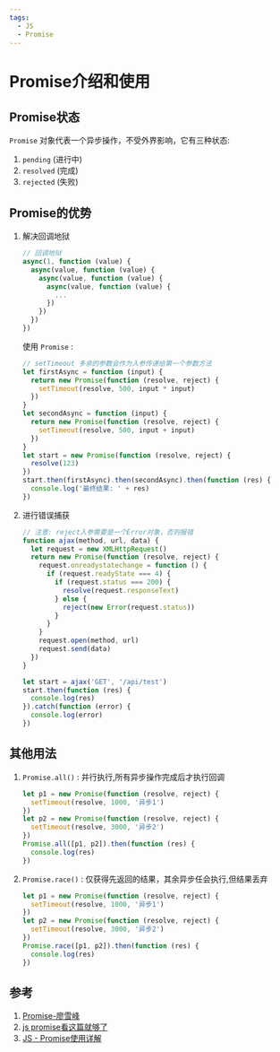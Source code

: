 ```yaml
---
tags:
  - JS
  - Promise
---
```

# Promise介绍和使用

## Promise状态
 `Promise` 对象代表一个异步操作，不受外界影响，它有三种状态:
1. `pending` (进行中)
1. `resolved` (完成)
1. `rejected` (失败)

## Promise的优势
1. 解决回调地狱

    ```js
    // 回调地狱
    async(1, function (value) {
      async(value, function (value) {
        async(value, function (value) {
          async(value, function (value) {
            ...
          })
        })
      })
    })
    ```
    使用 `Promise` :

      ```js
      // setTimeout 多余的参数会作为入参传递给第一个参数方法
      let firstAsync = function (input) {
        return new Promise(function (resolve, reject) {
          setTimeout(resolve, 500, input * input)
        })
      }
      let secondAsync = function (input) {
        return new Promise(function (resolve, reject) {
          setTimeout(resolve, 500, input + input)
        })
      }
      let start = new Promise(function (resolve, reject) {
        resolve(123)
      })
      start.then(firstAsync).then(secondAsync).then(function (res) {
        console.log('最终结果: ' + res)
      })
      ```

1. 进行错误捕获

    ```js
    // 注意: reject入参需要是一个Error对象，否则报错
    function ajax(method, url, data) {
      let request = new XMLHttpRequest()
      return new Promise(function (resolve, reject) {
        request.onreadystatechange = function () {
          if (request.readyState === 4) {
            if (request.status === 200) {
              resolve(request.responseText)
            } else {
              reject(new Error(request.status))
            }
          }
        }
        request.open(method, url)
        request.send(data)
      })
    }

    let start = ajax('GET', '/api/test')
    start.then(function (res) {
      console.log(res)
    }).catch(function (error) {
      console.log(error)
    })
    ```

## 其他用法
1. `Promise.all()` : 并行执行,所有异步操作完成后才执行回调
    ```js
    let p1 = new Promise(function (resolve, reject) {
      setTimeout(resolve, 1000, '异步1')
    })
    let p2 = new Promise(function (resolve, reject) {
      setTimeout(resolve, 3000, '异步2')
    })
    Promise.all([p1, p2]).then(function (res) {
      console.log(res)
    })
    ```
1. `Promise.race()` : 仅获得先返回的结果，其余异步任会执行,但结果丢弃

    ```js
    let p1 = new Promise(function (resolve, reject) {
      setTimeout(resolve, 1000, '异步1')
    })
    let p2 = new Promise(function (resolve, reject) {
      setTimeout(resolve, 3000, '异步2')
    })
    Promise.race([p1, p2]).then(function (res) {
      console.log(res)
    })
    ```

## 参考
1. [Promise-廖雪峰](https://www.liaoxuefeng.com/wiki/1022910821149312/1023024413276544)
1. [js promise看这篇就够了](https://www.cnblogs.com/superSmile/p/8406037.html)
1. [JS - Promise使用详解](https://www.cnblogs.com/sweeeper/p/8442613.html)
